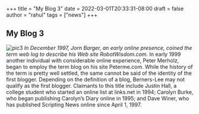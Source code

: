+++
title = "My Blog 3"
date = 2022-03-01T20:33:31-08:00
draft = false
author = "rahul"
tags = ["news"]
+++

## My Blog 3
![pic3](https://www.google.com/url?sa=i&url=https%3A%2F%2Fen.wikipedia.org%2Fwiki%2FImage&psig=AOvVaw11Fm5WQmGEkEYP9F6KrVzS&ust=1646300272911000&source=images&cd=vfe&ved=0CAsQjRxqFwoTCPC-9smQp_YCFQAAAAAdAAAAABAO)
_In December 1997, Jorn Barger, an early online presence, coined the term web log to describe his Web site RobotWisdom.com._ In early 1999 another individual with considerable online experience, Peter Merholz, began to employ the term blog on his site Peterme.com. While the history of the term is pretty well settled, the same cannot be said of the identity of the first blogger. Depending on the definition of a blog, Berners-Lee may not qualify as the first blogger. Claimants to this title include Justin Hall, a college student who started an online list at links.net in 1994; Carolyn Burke, who began publishing Carolyn’s Diary online in 1995; and Dave Winer, who has published Scripting News online since April 1, 1997.

 